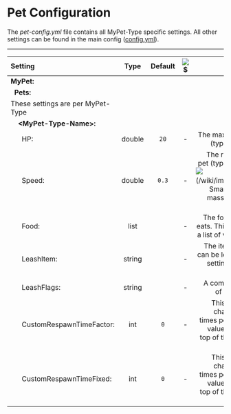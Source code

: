 # Pet Configuration

The *pet-config.yml* file contains all MyPet-Type specific settings.
All other settings can be found in the main config ([config.yml](configfile)).


----


| Setting | Type | Default | ![$](/wiki/images/premium.gif) | Description |
| :------- | :------: |  :------: |  :------: | -------: |
|**MyPet:**|||||
|&nbsp;&nbsp;**Pets:**|||||
|  These settings are per MyPet-Type  |||||
|&nbsp;&nbsp;&nbsp;&nbsp;**&lt;MyPet-Type-Name&gt;:**|||||
|&nbsp;&nbsp;&nbsp;&nbsp;&nbsp;&nbsp;HP:|  double  |  `20`  |  -  |The maximum HP the pet (type) has by default.|
|&nbsp;&nbsp;&nbsp;&nbsp;&nbsp;&nbsp;Speed:|  double  |  `0.3`  |  -  |The running speed the pet (type) has by default. ![$](/wiki/images/exclaim.gif) Small changes have a massive impact on the speed ![$](/wiki/images/exclaim.gif)|
|&nbsp;&nbsp;&nbsp;&nbsp;&nbsp;&nbsp;Food:|  list  |    |  -  |The food this pet (type) eats. This setting must be a list of valid [config items](configitem)|
|&nbsp;&nbsp;&nbsp;&nbsp;&nbsp;&nbsp;LeashItem:|  string  |    |  -  |The item this pet (type) can be leashed with. This setting must be a valid [config item](configitem)|
|&nbsp;&nbsp;&nbsp;&nbsp;&nbsp;&nbsp;LeashFlags:|  string  |    |  -  |A comma separated list of valid [Leash Flags](leashflag)|
|&nbsp;&nbsp;&nbsp;&nbsp;&nbsp;&nbsp;CustomRespawnTimeFactor:|  int  |  `0`  |  -  |This setting allows to change the respawn times pet pet (type). The value will be added on top of the value from the main config.|
|&nbsp;&nbsp;&nbsp;&nbsp;&nbsp;&nbsp;CustomRespawnTimeFixed:|  int  |  `0`  |  -  |This setting allows to change the respawn times pet pet (type). The value will be added on top of the value from the main config.|